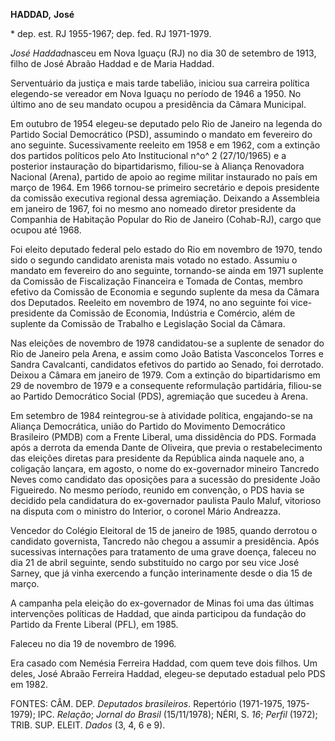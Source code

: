 **HADDAD,** **José**

\* dep. est. RJ 1955-1967; dep. fed. RJ 1971-1979.

*José Haddad*nasceu em Nova Iguaçu (RJ) no dia 30 de setembro de 1913,
filho de José Abraão Haddad e de Maria Haddad.

Serventuário da justiça e mais tarde tabelião, iniciou sua carreira
política elegendo-se vereador em Nova Iguaçu no período de 1946 a 1950.
No último ano de seu mandato ocupou a presidência da Câmara Municipal.

Em outubro de 1954 elegeu-se deputado pelo Rio de Janeiro na legenda do
Partido Social Democrático (PSD), assumindo o mandato em fevereiro do
ano seguinte. Sucessivamente reeleito em 1958 e em 1962, com a extinção
dos partidos políticos pelo Ato Institucional n^o^ 2 (27/10/1965) e a
posterior instauração do bipartidarismo, filiou-se à Aliança Renovadora
Nacional (Arena), partido de apoio ao regime militar instaurado no país
em março de 1964. Em 1966 tornou-se primeiro secretário e depois
presidente da comissão executiva regional dessa agremiação. Deixando a
Assembleia em janeiro de 1967, foi no mesmo ano nomeado diretor
presidente da Companhia de Habitação Popular do Rio de Janeiro
(Cohab-RJ), cargo que ocupou até 1968.

Foi eleito deputado federal pelo estado do Rio em novembro de 1970,
tendo sido o segundo candidato arenista mais votado no estado. Assumiu o
mandato em fevereiro do ano seguinte, tornando-se ainda em 1971 suplente
da Comissão de Fiscalização Financeira e Tomada de Contas, membro
efetivo da Comissão de Economia e segundo suplente da mesa da Câmara dos
Deputados. Reeleito em novembro de 1974, no ano seguinte foi
vice-presidente da Comissão de Economia, Indústria e Comércio, além de
suplente da Comissão de Trabalho e Legislação Social da Câmara.

Nas eleições de novembro de 1978 candidatou-se a suplente de senador do
Rio de Janeiro pela Arena, e assim como João Batista Vasconcelos Torres
e Sandra Cavalcanti, candidatos efetivos do partido ao Senado, foi
derrotado. Deixou a Câmara em janeiro de 1979. Com a extinção do
bipartidarismo em 29 de novembro de 1979 e a consequente reformulação
partidária, filiou-se ao Partido Democrático Social (PDS), agremiação
que sucedeu à Arena.

Em setembro de 1984 reintegrou-se à atividade política, engajando-se na
Aliança Democrática, união do Partido do Movimento Democrático
Brasileiro (PMDB) com a Frente Liberal, uma dissidência do PDS. Formada
após a derrota da emenda Dante de Oliveira, que previa o
restabelecimento das eleições diretas para presidente da República ainda
naquele ano, a coligação lançara, em agosto, o nome do ex-governador
mineiro Tancredo Neves como candidato das oposições para a sucessão do
presidente João Figueiredo. No mesmo período, reunido em convenção, o
PDS havia se decidido pela candidatura do ex-governador paulista Paulo
Maluf, vitorioso na disputa com o ministro do Interior, o coronel Mário
Andreazza.

Vencedor do Colégio Eleitoral de 15 de janeiro de 1985, quando derrotou
o candidato governista, Tancredo não chegou a assumir a presidência.
Após sucessivas internações para tratamento de uma grave doença, faleceu
no dia 21 de abril seguinte, sendo substituído no cargo por seu vice
José Sarney, que já vinha exercendo a função interinamente desde o dia
15 de março.

A campanha pela eleição do ex-governador de Minas foi uma das últimas
intervenções políticas de Haddad, que ainda participou da fundação do
Partido da Frente Liberal (PFL), em 1985.

Faleceu no dia 19 de novembro de 1996.

Era casado com Nemésia Ferreira Haddad, com quem teve dois filhos. Um
deles, José Abraão Ferreira Haddad, elegeu-se deputado estadual pelo PDS
em 1982.

FONTES: CÂM. DEP. *Deputados brasileiros*. Repertório (1971-1975,
1975-1979); IPC. *Relação*; *Jornal do Brasil* (15/11/1978); NÉRI, S.
*16*; *Perfil* (1972); TRIB. SUP. ELEIT. *Dados* (3, 4, 6 e 9).
